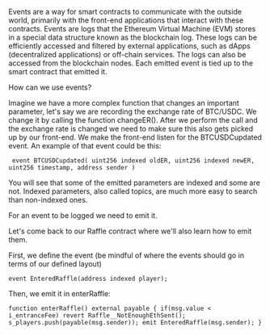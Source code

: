 Events are a way for smart contracts to communicate with the outside world, primarily with the front-end applications that interact with these contracts. Events are logs that the Ethereum Virtual Machine (EVM) stores in a special data structure known as the blockchain log. These logs can be efficiently accessed and filtered by external applications, such as dApps (decentralized applications) or off-chain services. The logs can also be accessed from the blockchain nodes. Each emitted event is tied up to the smart contract that emitted it.

How can we use events?

Imagine we have a more complex function that changes an important parameter, let's say we are recording the exchange rate of BTC/USDC. We change it by calling the function changeER(). After we perform the call and the exchange rate is changed we need to make sure this also gets picked up by our front-end. We make the front-end listen for the BTCUSDCupdated event. An example of that event could be this:

`
event BTCUSDCupdated(
    uint256 indexed oldER,
    uint256 indexed newER,
    uint256 timestamp,
    address sender
)`

You will see that some of the emitted parameters are indexed and some are not. Indexed parameters, also called topics, are much more easy to search than non-indexed ones.

For an event to be logged we need to emit it.

Let's come back to our Raffle contract where we'll also learn how to emit them.

First, we define the event (be mindful of where the events should go in terms of our defined layout)

`event EnteredRaffle(address indexed player);`


Then, we emit it in enterRaffle:

`function enterRaffle() external payable {
    if(msg.value < i_entranceFee) revert Raffle__NotEnoughEthSent();
    s_players.push(payable(msg.sender));
    emit EnteredRaffle(msg.sender);
}`